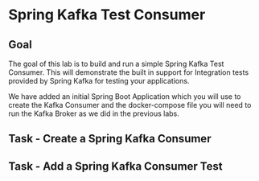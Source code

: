# Spring Kafka Test Consumer

## Goal 

The goal of this lab is to build and run a simple Spring Kafka Test Consumer. This will demonstrate the built in support for Integration tests provided by Spring Kafka for testing your applications. 

We have added an initial Spring Boot Application which you will use to create the Kafka Consumer and the docker-compose file you will need to run the Kafka Broker as we did in the previous labs.

## Task - Create a Spring Kafka Consumer

## Task - Add a Spring Kafka Consumer Test


